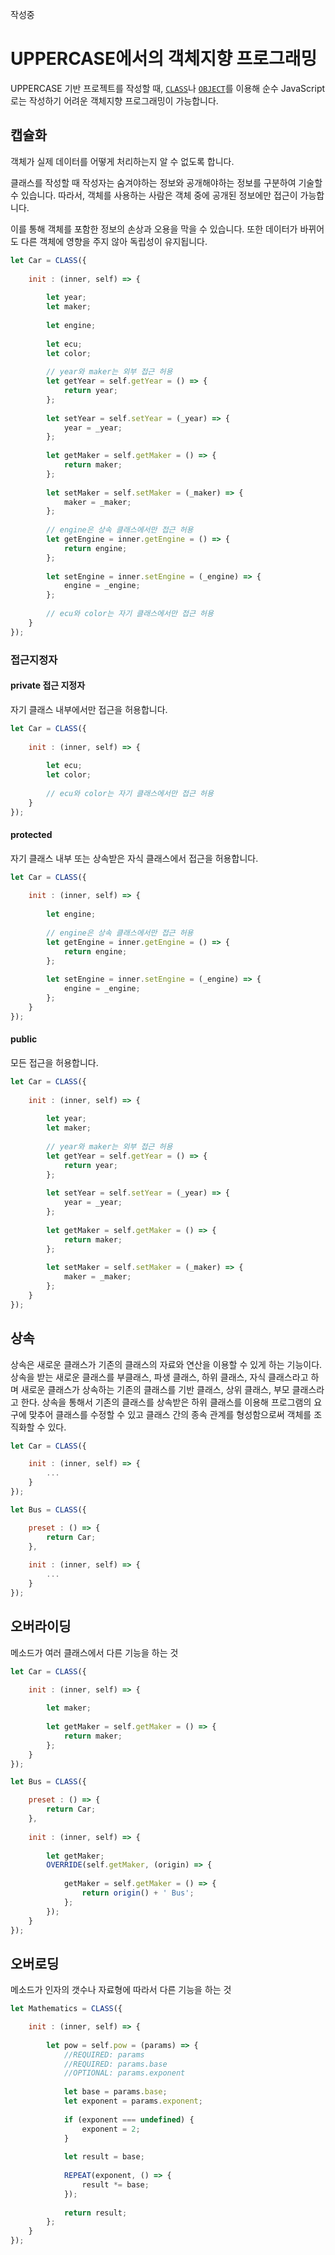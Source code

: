 작성중

# UPPERCASE에서의 객체지향 프로그래밍
UPPERCASE 기반 프로젝트를 작성할 때, [`CLASS`](UPPERCASE-CORE-COMMON.md#class)나 [`OBJECT`](UPPERCASE-CORE-COMMON.md#object)를 이용해 순수 JavaScript로는 작성하기 어려운 객체지향 프로그래밍이 가능합니다.

## 캡슐화
객체가 실제 데이터를 어떻게 처리하는지 알 수 없도록 합니다.

클래스를 작성할 때 작성자는 숨겨야하는 정보와 공개해야하는 정보를 구분하여 기술할 수 있습니다. 따라서, 객체를 사용하는 사람은 객체 중에 공개된 정보에만 접근이 가능합니다.

이를 통해 객체를 포함한 정보의 손상과 오용을 막을 수 있습니다. 또한 데이터가 바뀌어도 다른 객체에 영향을 주지 않아 독립성이 유지됩니다.

```javascript
let Car = CLASS({
    
    init : (inner, self) => {
        
        let year;
        let maker;
        
        let engine;
        
        let ecu;
        let color;
        
        // year와 maker는 외부 접근 허용
        let getYear = self.getYear = () => {
            return year;
        };
        
        let setYear = self.setYear = (_year) => {
            year = _year;
        };
        
        let getMaker = self.getMaker = () => {
            return maker;
        };
        
        let setMaker = self.setMaker = (_maker) => {
            maker = _maker;
        };
        
        // engine은 상속 클래스에서만 접근 허용
        let getEngine = inner.getEngine = () => {
            return engine;
        };
        
        let setEngine = inner.setEngine = (_engine) => {
            engine = _engine;
        };
        
        // ecu와 color는 자기 클래스에서만 접근 허용
    }
});
```

### 접근지정자

#### private 접근 지정자
자기 클래스 내부에서만 접근을 허용합니다.

```javascript
let Car = CLASS({
    
    init : (inner, self) => {
        
        let ecu;
        let color;
        
        // ecu와 color는 자기 클래스에서만 접근 허용
    }
});
```

#### protected
자기 클래스 내부 또는 상속받은 자식 클래스에서 접근을 허용합니다.

```javascript
let Car = CLASS({
    
    init : (inner, self) => {
        
        let engine;
        
        // engine은 상속 클래스에서만 접근 허용
        let getEngine = inner.getEngine = () => {
            return engine;
        };
        
        let setEngine = inner.setEngine = (_engine) => {
            engine = _engine;
        };
    }
});
```

#### public
모든 접근을 허용합니다.

```javascript
let Car = CLASS({
    
    init : (inner, self) => {
        
        let year;
        let maker;
        
        // year와 maker는 외부 접근 허용
        let getYear = self.getYear = () => {
            return year;
        };
        
        let setYear = self.setYear = (_year) => {
            year = _year;
        };
        
        let getMaker = self.getMaker = () => {
            return maker;
        };
        
        let setMaker = self.setMaker = (_maker) => {
            maker = _maker;
        };
    }
});
```

## 상속
상속은 새로운 클래스가 기존의 클래스의 자료와 연산을 이용할 수 있게 하는 기능이다. 상속을 받는 새로운 클래스를 부클래스, 파생 클래스, 하위 클래스, 자식 클래스라고 하며 새로운 클래스가 상속하는 기존의 클래스를 기반 클래스, 상위 클래스, 부모 클래스라고 한다. 상속을 통해서 기존의 클래스를 상속받은 하위 클래스를 이용해 프로그램의 요구에 맞추어 클래스를 수정할 수 있고 클래스 간의 종속 관계를 형성함으로써 객체를 조직화할 수 있다.

```javascript
let Car = CLASS({

    init : (inner, self) => {
        ...
    }
});

let Bus = CLASS({

    preset : () => {
		return Car;
	},
	
    init : (inner, self) => {
        ...
    }
});
```

## 오버라이딩
메소드가 여러 클래스에서 다른 기능을 하는 것

```javascript
let Car = CLASS({

    init : (inner, self) => {
        
        let maker;
        
        let getMaker = self.getMaker = () => {
            return maker;
        };
    }
});

let Bus = CLASS({

    preset : () => {
		return Car;
	},
	
    init : (inner, self) => {
        
        let getMaker;
        OVERRIDE(self.getMaker, (origin) => {
        
            getMaker = self.getMaker = () => {
                return origin() + ' Bus';
            };
        });
    }
});
```

## 오버로딩
메소드가 인자의 갯수나 자료형에 따라서 다른 기능을 하는 것

```javascript
let Mathematics = CLASS({

    init : (inner, self) => {
        
        let pow = self.pow = (params) => {
            //REQUIRED: params
            //REQUIRED: params.base
            //OPTIONAL: params.exponent
            
            let base = params.base;
            let exponent = params.exponent;
            
            if (exponent === undefined) {
                exponent = 2;
            }
            
            let result = base;
            
            REPEAT(exponent, () => {
                result *= base;
            });
            
            return result;
        };
    }
});
```

